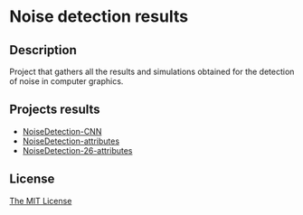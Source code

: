# Noise detection results

## Description

Project that gathers all the results and simulations obtained for the detection of noise in computer graphics.

## Projects results

- [NoiseDetection-CNN](NoiseDetection-CNN/RESULTS.md)
- [NoiseDetection-attributes](NoiseDetection-attributes/RESULTS.md)
- [NoiseDetection-26-attributes](NoiseDetection-26-attributes/RESULTS.md)

## License

[The MIT License](https://github.com/prise-3d/Thesis-NoiseDetection-results/blob/master/LICENSE)
